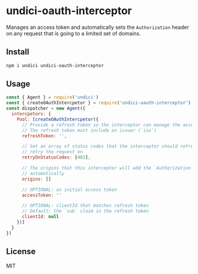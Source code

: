 # undici-oauth-interceptor

Manages an access token and automatically sets the `Authorization` header on any
request that is going to a limited set of domains.

## Install

```bash
npm i undici undici-oauth-interceptor
```

## Usage

```javascript
const { Agent } = require('undici')
const { createOAuthIntercpetor } = require('undici-oauth-interceptor')
const dispatcher = new Agent({
  intercpetors: {
    Pool: [createOAuthIntercpetor({
      // Provide a refresh token so the interceptor can manage the access token
      // The refresh token must include an issuer (`iss`)
      refreshToken: '',

      // Set an array of status codes that the interceptor should refresh and
      // retry the request on
      retryOnStatusCodes: [401],

      // The origins that this interceptor will add the `Authorization` header
      // automatically
      origins: []

      // OPTIONAL: an initial access token
      accessToken: ''

      // OPTIONAL: clientId that matches refresh token
      // Default: the `sub` claim in the refresh token
      clientId: null
    })]
  }
})
``` 

## License

MIT
